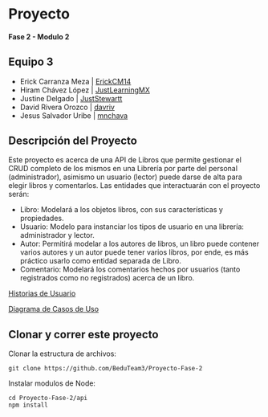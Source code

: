 # Proyecto 

#### Fase 2 - Modulo 2
## Equipo 3
- Erick Carranza Meza | [ErickCM14](https://github.com/ErickCM14)
- Hiram Chávez López | [JustLearningMX](https://github.com/JustLearningMX)
- Justine Delgado | [JustStewartt](https://github.com/JustStewartt)
- David Rivera Orozco | [davriv](https://github.com/davriv)
- Jesus Salvador Uribe | [mnchava](https://github.com/mnchava)

## Descripción del Proyecto
Este proyecto es acerca de una API de Libros que permite gestionar el CRUD completo de los mismos en una Librería por parte del personal (administrador), asimismo un usuario (lector) puede darse de alta para elegir libros y comentarlos. Las entidades que interactuarán con el proyecto serán:

- Libro: Modelará a los objetos libros, con sus características y propiedades.
- Usuario: Modelo para instanciar los tipos de usuario en una librería: administrador y lector.
- Autor: Permitirá modelar a los autores de libros, un libro puede contener varios autores y un autor puede tener varios libros, por ende, es más práctico usarlo como entidad separada de Libro.
- Comentario: Modelará los comentarios hechos por usuarios (tanto registrados como no registrados) acerca de un libro.

[Historias de Usuario](https://github.com/BeduTeam3/Proyecto-Fase-2/blob/main/Historias-CasosDeUso.pptx)

[Diagrama de Casos de Uso](https://github.com/BeduTeam3/Proyecto-Fase-2/blob/main/BeduF2M2-CasosDeUso.drawio.png)

## Clonar y correr este proyecto

Clonar la estructura de archivos:
```
git clone https://github.com/BeduTeam3/Proyecto-Fase-2
```
Instalar modulos de Node:
```
cd Proyecto-Fase-2/api
npm install
```
